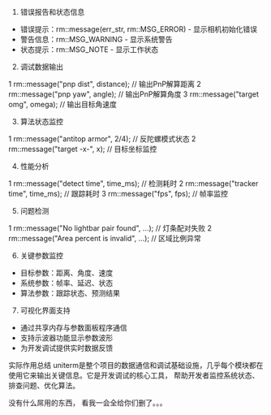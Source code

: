   1. 错误报告和状态信息
   - 错误提示：rm::message(err_str, rm::MSG_ERROR) - 显示相机初始化错误
   - 警告信息：rm::MSG_WARNING - 显示系统警告
   - 状态提示：rm::MSG_NOTE - 显示工作状态

  2. 调试数据输出

   1 rm::message("pnp dist", distance);        // 输出PnP解算距离
   2 rm::message("pnp yaw", angle);           // 输出PnP解算角度
   3 rm::message("target omg", omega);        // 输出目标角速度

  3. 算法状态监控

   1 rm::message("antitop armor", 2/4);       // 反陀螺模式状态
   2 rm::message("target -x-", x);            // 目标坐标监控

  4. 性能分析

   1 rm::message("detect time", time_ms);     // 检测耗时
   2 rm::message("tracker time", time_ms);    // 跟踪耗时
   3 rm::message("fps", fps);                 // 帧率监控

  5. 问题检测

   1 rm::message("No lightbar pair found", ...);  // 灯条配对失败
   2 rm::message("Area percent is invalid", ...); // 区域比例异常

  6. 关键参数监控
   - 目标参数：距离、角度、速度
   - 系统参数：帧率、延迟、状态
   - 算法参数：跟踪状态、预测结果

  7. 可视化界面支持
   - 通过共享内存与参数面板程序通信
   - 支持示波器功能显示参数波形
   - 为开发调试提供实时数据反馈

  实际作用总结
  uniterm是整个项目的数据通信和调试基础设施，几乎每个模块都在使用它来输出关键信息。它是开发调试的核心工具，
  帮助开发者监控系统状态、排查问题、优化算法。


没有什么屌用的东西， 看我一会全给你们删了。。。